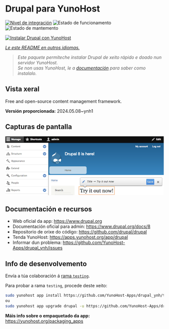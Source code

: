 <!--
NOTA: Este README foi creado automáticamente por <https://github.com/YunoHost/apps/tree/master/tools/readme_generator>
NON debe editarse manualmente.
-->

# Drupal para YunoHost

[![Nivel de integración](https://dash.yunohost.org/integration/drupal.svg)](https://dash.yunohost.org/appci/app/drupal) ![Estado de funcionamento](https://ci-apps.yunohost.org/ci/badges/drupal.status.svg) ![Estado de mantemento](https://ci-apps.yunohost.org/ci/badges/drupal.maintain.svg)

[![Instalar Drupal con YunoHost](https://install-app.yunohost.org/install-with-yunohost.svg)](https://install-app.yunohost.org/?app=drupal)

*[Le este README en outros idiomas.](./ALL_README.md)*

> *Este paquete permíteche instalar Drupal de xeito rápido e doado nun servidor YunoHost.*  
> *Se non usas YunoHost, le a [documentación](https://yunohost.org/install) para saber como instalalo.*

## Vista xeral

Free and open-source content management framework.

**Versión proporcionada:** 2024.05.08~ynh1

## Capturas de pantalla

![Captura de pantalla de Drupal](./doc/screenshots/screenshot.png)

## Documentación e recursos

- Web oficial da app: <https://www.drupal.org>
- Documentación oficial para admin: <https://www.drupal.org/docs/8>
- Repositorio de orixe do código: <https://github.com/drupal/drupal>
- Tenda YunoHost: <https://apps.yunohost.org/app/drupal>
- Informar dun problema: <https://github.com/YunoHost-Apps/drupal_ynh/issues>

## Info de desenvolvemento

Envía a túa colaboración á [rama `testing`](https://github.com/YunoHost-Apps/drupal_ynh/tree/testing).

Para probar a rama `testing`, procede deste xeito:

```bash
sudo yunohost app install https://github.com/YunoHost-Apps/drupal_ynh/tree/testing --debug
ou
sudo yunohost app upgrade drupal -u https://github.com/YunoHost-Apps/drupal_ynh/tree/testing --debug
```

**Máis info sobre o empaquetado da app:** <https://yunohost.org/packaging_apps>
